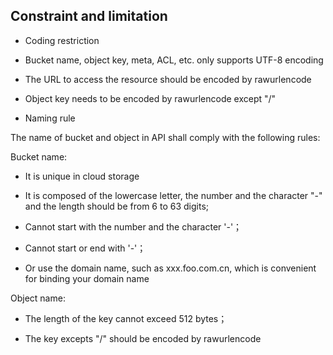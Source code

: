 ## Constraint and limitation

- Coding restriction

- Bucket name, object key, meta, ACL, etc. only supports UTF-8 encoding

- The URL to access the resource should be encoded by rawurlencode

- Object key needs to be encoded by rawurlencode except "/"

- Naming rule

The name of bucket and object in API shall comply with the following rules:

Bucket name:

- It is unique in cloud storage

- It is composed of the lowercase letter, the number and the character "-" and the length should be from 6 to 63 digits;

- Cannot start with the number and the character '-'；

- Cannot start or end with '-'；

- Or use the domain name, such as xxx.foo.com.cn, which is convenient for binding your domain name

Object name:

- The length of the key cannot exceed 512 bytes；

- The key excepts "/" should be encoded by rawurlencode
